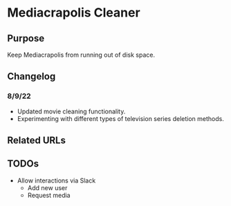 # Mediacrapolis Cleaner

## Purpose
Keep Mediacrapolis from running out of disk space.

## Changelog

### 8/9/22
* Updated movie cleaning functionality.
* Experimenting with different types of television series deletion methods.

## Related URLs

## TODOs
* Allow interactions via Slack
    * Add new user
    * Request media